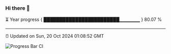 ### Hi there 👋

⏳ Year progress { ████████████████████████▁▁▁▁▁▁ } 80.07 %

---

⏰ Updated on Sun, 20 Oct 2024 01:08:52 GMT

![Progress Bar CI](https://github.com/liununu/liununu/workflows/Progress%20Bar%20CI/badge.svg)
